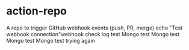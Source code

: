 # action-repo
A repo to trigger GitHub webhook events (push, PR, merge)
echo "Test webhook connection"w e b h o o k   c h e c k  
 l o g   t e s t  
 M o n g o   t e s t  
 M o n g o   t e s t  
 M o n g o   t e s t  
 M o n g o   t e s t  
 t r y i n g   a g a i n  
 